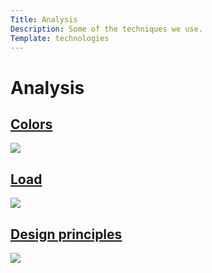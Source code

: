 ```yaml
---
Title: Analysis
Description: Some of the techniques we use.
Template: technologies
---
```


<h1 class="titel">Analysis</h1>

<div class="techno-box first-rap">
<a href="%base_url%?analysis/01_colors">
    <h2>Colors</h2>
    <img src="%base_url%/image/color.jpg">
</a>
</div>

<div class="techno-box second-rap">
<a href="%base_url%?analysis/02_load">
    <h2>Load</h2>
    <img src="%base_url%/image/loading.jpg">
</a>
</div>

<div class="techno-box third-rap">
<a href="%base_url%?analysis/03_design_priciples">
    <h2>Design principles</h2>
    <img src="%base_url%/assets/img/python.jpg">
</a>
</div>